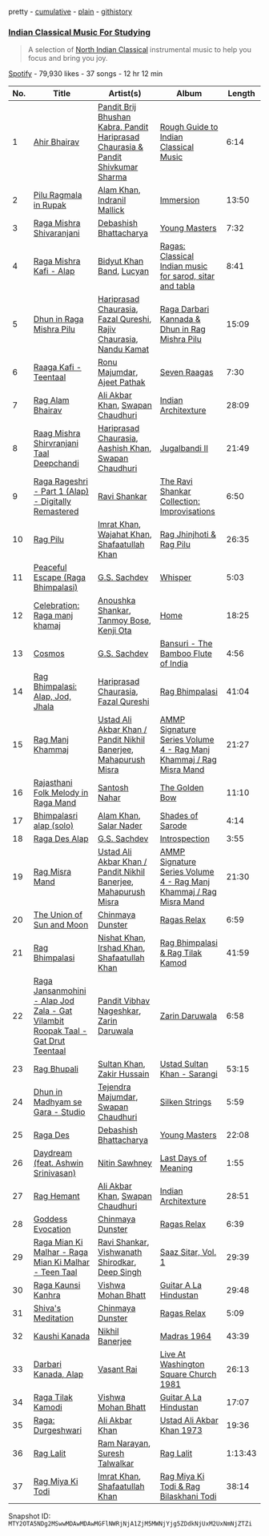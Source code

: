 pretty - [cumulative](/playlists/cumulative/37i9dQZF1DXbw9rGYPXetO.md) - [plain](/playlists/plain/37i9dQZF1DXbw9rGYPXetO) - [githistory](https://github.githistory.xyz/mackorone/spotify-playlist-archive/blob/main/playlists/plain/37i9dQZF1DXbw9rGYPXetO)

### [Indian Classical Music For Studying](https://open.spotify.com/playlist/37i9dQZF1DXbw9rGYPXetO)

> A selection of <a href="https://en.wikipedia.org/wiki/Hindustani\_classical\_music">North Indian Classical</a> instrumental music to help you focus and bring you joy.

[Spotify](https://open.spotify.com/user/spotify) - 79,930 likes - 37 songs - 12 hr 12 min

| No. | Title | Artist(s) | Album | Length |
|---|---|---|---|---|
| 1 | [Ahir Bhairav](https://open.spotify.com/track/3JLewKQMn2Xo9MPTFOTyFC) | [Pandit Brij Bhushan Kabra, Pandit Hariprasad Chaurasia & Pandit Shivkumar Sharma](https://open.spotify.com/artist/6MqnhMsiafcPAePqc1e22r) | [Rough Guide to Indian Classical Music](https://open.spotify.com/album/3hqdUUtLEQmxorRMI5hE0l) | 6:14 |
| 2 | [Pilu Ragmala in Rupak](https://open.spotify.com/track/2KQVqgVWDSThJqcQniIson) | [Alam Khan](https://open.spotify.com/artist/389sPNbjs6Hp0XSCP229JG), [Indranil Mallick](https://open.spotify.com/artist/0KL6Nzq5FePQByCl3mG8X1) | [Immersion](https://open.spotify.com/album/5QjIPDt3eApiZ2elAmiJ8i) | 13:50 |
| 3 | [Raga Mishra Shivaranjani](https://open.spotify.com/track/3YLqvI4mIynHBm5oZd3kcp) | [Debashish Bhattacharya](https://open.spotify.com/artist/1gluErp8xTWWbjs6kh3Qjb) | [Young Masters](https://open.spotify.com/album/1NgIYpOmbekiKquc6Luxvn) | 7:32 |
| 4 | [Raga Mishra Kafi \- Alap](https://open.spotify.com/track/0hewhn6vFioyvZJHKNn6ZS) | [Bidyut Khan Band](https://open.spotify.com/artist/1gOYLPSgVPPiSIsaBHh5Xd), [Lucyan](https://open.spotify.com/artist/00iiLc3ejnD5C6rjCjWned) | [Ragas: Classical Indian music for sarod, sitar and tabla](https://open.spotify.com/album/08CSfF5H2SWzz5KKX5tngY) | 8:41 |
| 5 | [Dhun in Raga Mishra Pilu](https://open.spotify.com/track/0Ft7ehrvzxaSx4Z7TYz9CU) | [Hariprasad Chaurasia](https://open.spotify.com/artist/7CozfB3IEACZpAelpwkUon), [Fazal Qureshi](https://open.spotify.com/artist/4pM7882XwZYuY67tfYztMS), [Rajiv Chaurasia](https://open.spotify.com/artist/2EqW2WtNgugbWtlMqyphd3), [Nandu Kamat](https://open.spotify.com/artist/0gfpwV8BF3XiMtbWgH1AKO) | [Raga Darbari Kannada & Dhun in Rag Mishra Pilu](https://open.spotify.com/album/2tIWCH1Sx2Lxk6C8Rk1qS9) | 15:09 |
| 6 | [Raaga Kafi \- Teentaal](https://open.spotify.com/track/4G526MTBK3TpdNBpvvYO3Z) | [Ronu Majumdar](https://open.spotify.com/artist/2BtkOvKNQUqyBvK5pnSx3P), [Ajeet Pathak](https://open.spotify.com/artist/6RewthLD9pGHUn5dmLVaBh) | [Seven Raagas](https://open.spotify.com/album/2DhxWPxZBSFirR62g3I4Zd) | 7:30 |
| 7 | [Rag Alam Bhairav](https://open.spotify.com/track/11mvJnbO7eCSHLeE3ivwBn) | [Ali Akbar Khan](https://open.spotify.com/artist/2GUxWjR8cNgljddVLEp72u), [Swapan Chaudhuri](https://open.spotify.com/artist/7wRuaMUZKArrp2sQCaC2LT) | [Indian Architexture](https://open.spotify.com/album/4XLInOcNNNzsE6AzZ1coHI) | 28:09 |
| 8 | [Raag Mishra Shirvranjani Taal Deepchandi](https://open.spotify.com/track/1pvvfWnFF3va8LrjbUDx8S) | [Hariprasad Chaurasia](https://open.spotify.com/artist/7CozfB3IEACZpAelpwkUon), [Aashish Khan](https://open.spotify.com/artist/5p8OENeK8MwGxxyAN3Dtbq), [Swapan Chaudhuri](https://open.spotify.com/artist/7wRuaMUZKArrp2sQCaC2LT) | [Jugalbandi II](https://open.spotify.com/album/5shZ28NNUrgvj8bsSuAo40) | 21:49 |
| 9 | [Raga Rageshri \- Part 1 \(Alap\) \- Digitally Remastered](https://open.spotify.com/track/1jcyGbc9FFcuEQHRa6O2T6) | [Ravi Shankar](https://open.spotify.com/artist/4uE9TgBW0AaPDHL1qYbtd0) | [The Ravi Shankar Collection: Improvisations](https://open.spotify.com/album/5DiL6T3KSAXhkEEr33KU9V) | 6:50 |
| 10 | [Rag Pilu](https://open.spotify.com/track/7hQz2t0LNgfoWHLRviDwrv) | [Imrat Khan](https://open.spotify.com/artist/6htMUYjAgIpH7DRgN2I3yg), [Wajahat Khan](https://open.spotify.com/artist/6fdCOQgyq1Pxw6LrJL54Uw), [Shafaatullah Khan](https://open.spotify.com/artist/1JrHhcIQYFXGvjITblw4Mp) | [Rag Jhinjhoti & Rag Pilu](https://open.spotify.com/album/2qDsr02ZOG72aLQ6HIJOZO) | 26:35 |
| 11 | [Peaceful Escape \(Raga Bhimpalasi\)](https://open.spotify.com/track/1iOJROLXHdQM4eOyFutqKw) | [G.S\. Sachdev](https://open.spotify.com/artist/6jGk8eDMQBWb1IjNLI51Yz) | [Whisper](https://open.spotify.com/album/5JbHzXUfSQuVXabVdaEuNr) | 5:03 |
| 12 | [Celebration: Raga manj khamaj](https://open.spotify.com/track/4eJ8C6nGTK7G8GtlgXpfW9) | [Anoushka Shankar](https://open.spotify.com/artist/6MTByljF8u5omBltY2VKPU), [Tanmoy Bose](https://open.spotify.com/artist/3WQoD0L9z8eoD8b0m74dPl), [Kenji Ota](https://open.spotify.com/artist/040krAnKe0UWfJkm7NBMyT) | [Home](https://open.spotify.com/album/7yzxuIjdVvqj6xbT9N7G8X) | 18:25 |
| 13 | [Cosmos](https://open.spotify.com/track/2ZJhL2pkytU1udly94xV7j) | [G.S\. Sachdev](https://open.spotify.com/artist/6jGk8eDMQBWb1IjNLI51Yz) | [Bansuri \- The Bamboo Flute of India](https://open.spotify.com/album/7l6MK2rackkPHiHhCINSxI) | 4:56 |
| 14 | [Rag Bhimpalasi: Alap, Jod, Jhala](https://open.spotify.com/track/6pABGyScqkMTvMYJGNj8TH) | [Hariprasad Chaurasia](https://open.spotify.com/artist/7CozfB3IEACZpAelpwkUon), [Fazal Qureshi](https://open.spotify.com/artist/4pM7882XwZYuY67tfYztMS) | [Rag Bhimpalasi](https://open.spotify.com/album/2jfrFg8TijCLBRF2X7zziH) | 41:04 |
| 15 | [Rag Manj Khammaj](https://open.spotify.com/track/6wkuzkjsWM1Gk9zmRXiS7g) | [Ustad Ali Akbar Khan / Pandit Nikhil Banerjee](https://open.spotify.com/artist/1jelB3sYBf9MGpcd0GUlns), [Mahapurush Misra](https://open.spotify.com/artist/29kLzsMucI6Ao40Yk7jT5B) | [AMMP Signature Series Volume 4 \- Rag Manj Khammaj / Rag Misra Mand](https://open.spotify.com/album/1Td23rJHTglRiuGmiGO6W2) | 21:27 |
| 16 | [Rajasthani Folk Melody in Raga Mand](https://open.spotify.com/track/3CNetfque43lmTkmZEVxLq) | [Santosh Nahar](https://open.spotify.com/artist/1NzfcWv0SxEZMg4Bm8XIvM) | [The Golden Bow](https://open.spotify.com/album/227981vkAdawvOqUpLJgIi) | 11:10 |
| 17 | [Bhimpalasri alap \(solo\)](https://open.spotify.com/track/4taHZBFG2m7D9MuSL8eLvU) | [Alam Khan](https://open.spotify.com/artist/389sPNbjs6Hp0XSCP229JG), [Salar Nader](https://open.spotify.com/artist/4N2l0MiamQ0lJ7vLcPSdc8) | [Shades of Sarode](https://open.spotify.com/album/2vLucVPJLppDLgSDgXEGuT) | 4:14 |
| 18 | [Raga Des Alap](https://open.spotify.com/track/4a5DylC4oxQbPV11a7kW1X) | [G.S\. Sachdev](https://open.spotify.com/artist/6jGk8eDMQBWb1IjNLI51Yz) | [Introspection](https://open.spotify.com/album/2pDuvSYsImOFjzdlMf7XpQ) | 3:55 |
| 19 | [Rag Misra Mand](https://open.spotify.com/track/0ppq8cAPs91MBoUb4vMiCw) | [Ustad Ali Akbar Khan / Pandit Nikhil Banerjee](https://open.spotify.com/artist/1jelB3sYBf9MGpcd0GUlns), [Mahapurush Misra](https://open.spotify.com/artist/29kLzsMucI6Ao40Yk7jT5B) | [AMMP Signature Series Volume 4 \- Rag Manj Khammaj / Rag Misra Mand](https://open.spotify.com/album/1Td23rJHTglRiuGmiGO6W2) | 21:30 |
| 20 | [The Union of Sun and Moon](https://open.spotify.com/track/5TeU9ZMgLcoSl1evO7TV5b) | [Chinmaya Dunster](https://open.spotify.com/artist/7IZWH07w9P4HXc2Qo9xwpY) | [Ragas Relax](https://open.spotify.com/album/2PsPxcW53XCjlO4zaAhELj) | 6:59 |
| 21 | [Rag Bhimpalasi](https://open.spotify.com/track/3XaGTnDDHRWoAprRCfG3E8) | [Nishat Khan](https://open.spotify.com/artist/44XDC1eZWRjnCvpiAFSRQm), [Irshad Khan](https://open.spotify.com/artist/76RQHal6rjOqzZote9AL5y), [Shafaatullah Khan](https://open.spotify.com/artist/1JrHhcIQYFXGvjITblw4Mp) | [Rag Bhimpalasi & Rag Tilak Kamod](https://open.spotify.com/album/2KzwX8OU4S8LoCeUcwNzhK) | 41:59 |
| 22 | [Raga Jansanmohini \- Alap Jod Zala \- Gat Vilambit Roopak Taal \- Gat Drut Teentaal](https://open.spotify.com/track/0UPhauX8iJHJAzHMEN7ULN) | [Pandit Vibhav Nageshkar](https://open.spotify.com/artist/4wIohauC6Hl22Kt2F2bD1m), [Zarin Daruwala](https://open.spotify.com/artist/3xXsIF0r4I6TRbRdY1SS78) | [Zarin Daruwala](https://open.spotify.com/album/5jdzlSnMHnc9QasQimxhGb) | 6:58 |
| 23 | [Rag Bhupali](https://open.spotify.com/track/2EKR7RSzuGIVNlh3ZKWNVa) | [Sultan Khan](https://open.spotify.com/artist/2eOZNXw0A4cQKmsVPpIcMY), [Zakir Hussain](https://open.spotify.com/artist/6DDCjHWtL6jTl1B5wG8tF6) | [Ustad Sultan Khan \- Sarangi](https://open.spotify.com/album/1Fc8yR4hBdWcDpRDMuX51I) | 53:15 |
| 24 | [Dhun in Madhyam se Gara \- Studio](https://open.spotify.com/track/2E6CaLThMXVtfa1lt4qmlk) | [Tejendra Majumdar](https://open.spotify.com/artist/1448391H4g8M6h6vtFiwfp), [Swapan Chaudhuri](https://open.spotify.com/artist/7wRuaMUZKArrp2sQCaC2LT) | [Silken Strings](https://open.spotify.com/album/1D5ftreyjAxac1oqd1v4hq) | 5:59 |
| 25 | [Raga Des](https://open.spotify.com/track/6m1a6CJdLBx5wXObZNwOIC) | [Debashish Bhattacharya](https://open.spotify.com/artist/1gluErp8xTWWbjs6kh3Qjb) | [Young Masters](https://open.spotify.com/album/1NgIYpOmbekiKquc6Luxvn) | 22:08 |
| 26 | [Daydream \(feat\. Ashwin Srinivasan\)](https://open.spotify.com/track/0TOVfRtYXE7D2CZw0fx9NU) | [Nitin Sawhney](https://open.spotify.com/artist/5NCKpzuowtihcIrIHFjKbJ) | [Last Days of Meaning](https://open.spotify.com/album/7y8rmswg8Pe40v100gtICN) | 1:55 |
| 27 | [Rag Hemant](https://open.spotify.com/track/4pC7qAyC6kcW1JDswFrgNd) | [Ali Akbar Khan](https://open.spotify.com/artist/2GUxWjR8cNgljddVLEp72u), [Swapan Chaudhuri](https://open.spotify.com/artist/7wRuaMUZKArrp2sQCaC2LT) | [Indian Architexture](https://open.spotify.com/album/4XLInOcNNNzsE6AzZ1coHI) | 28:51 |
| 28 | [Goddess Evocation](https://open.spotify.com/track/6pmxIuUYfVgO9zojbQIj3O) | [Chinmaya Dunster](https://open.spotify.com/artist/7IZWH07w9P4HXc2Qo9xwpY) | [Ragas Relax](https://open.spotify.com/album/2PsPxcW53XCjlO4zaAhELj) | 6:39 |
| 29 | [Raga Mian Ki Malhar \- Raga Mian Ki Malhar \- Teen Taal](https://open.spotify.com/track/7wtvAaVFCzSjAtlaKhhbkT) | [Ravi Shankar](https://open.spotify.com/artist/4uE9TgBW0AaPDHL1qYbtd0), [Vishwanath Shirodkar](https://open.spotify.com/artist/7MiG9KHy1wZs9YJ8MBizMk), [Deep Singh](https://open.spotify.com/artist/33bwEJnCqMs0HR2TLqeD9i) | [Saaz Sitar, Vol\. 1](https://open.spotify.com/album/24UIBAnS5176GEHBSyo3yk) | 29:39 |
| 30 | [Raga Kaunsi Kanhra](https://open.spotify.com/track/2B2b8eQDigX0gcBWWpIFG2) | [Vishwa Mohan Bhatt](https://open.spotify.com/artist/1tY6Z4NEPI3xHhVA8VU9Jl) | [Guitar A La Hindustan](https://open.spotify.com/album/0p2uVASndftECemYMJM80y) | 29:48 |
| 31 | [Shiva's Meditation](https://open.spotify.com/track/0TxmxoCQMiXvfFA6DPM1wT) | [Chinmaya Dunster](https://open.spotify.com/artist/7IZWH07w9P4HXc2Qo9xwpY) | [Ragas Relax](https://open.spotify.com/album/2PsPxcW53XCjlO4zaAhELj) | 5:09 |
| 32 | [Kaushi Kanada](https://open.spotify.com/track/2XOyluz7IWgOvvsRMtrYhw) | [Nikhil Banerjee](https://open.spotify.com/artist/7ieM2QOG3mf89WSTAfGvu1) | [Madras 1964](https://open.spotify.com/album/6cDIt3S7CdWT8WrjzuDtJz) | 43:39 |
| 33 | [Darbari Kanada, Alap](https://open.spotify.com/track/4VXkCcN0Rk0sIOrotrNsnD) | [Vasant Rai](https://open.spotify.com/artist/0weh3Q47P9QCdXInoUNXxt) | [Live At Washington Square Church 1981](https://open.spotify.com/album/4WP2uHgYTDFCFOCEIfCNVE) | 26:13 |
| 34 | [Raga Tilak Kamodi](https://open.spotify.com/track/1Mc58bywNOJT8vrMYunODv) | [Vishwa Mohan Bhatt](https://open.spotify.com/artist/1tY6Z4NEPI3xHhVA8VU9Jl) | [Guitar A La Hindustan](https://open.spotify.com/album/0p2uVASndftECemYMJM80y) | 17:07 |
| 35 | [Raga: Durgeshwari](https://open.spotify.com/track/2No7gtZpdfhnvM2X4hHBqN) | [Ali Akbar Khan](https://open.spotify.com/artist/2GUxWjR8cNgljddVLEp72u) | [Ustad Ali Akbar Khan 1973](https://open.spotify.com/album/0CztBdum7CC10WIMAEXeBN) | 19:36 |
| 36 | [Rag Lalit](https://open.spotify.com/track/3LCx5zZm2UQPbWc8jQouOy) | [Ram Narayan](https://open.spotify.com/artist/1PLrw4LgEWD2tFlAfnCWND), [Suresh Talwalkar](https://open.spotify.com/artist/61TBwoNacct3xrgHpQrP1r) | [Rag Lalit](https://open.spotify.com/album/0DkxD68AiaxjiKyBDFhv9R) | 1:13:43 |
| 37 | [Rag Miya Ki Todi](https://open.spotify.com/track/1swbYA2tiIOZTRpqCfsQLv) | [Imrat Khan](https://open.spotify.com/artist/6htMUYjAgIpH7DRgN2I3yg), [Shafaatullah Khan](https://open.spotify.com/artist/1JrHhcIQYFXGvjITblw4Mp) | [Rag Miya Ki Todi & Rag Bilaskhani Todi](https://open.spotify.com/album/0mWUzMcScanLQDYIEKGMIu) | 38:14 |

Snapshot ID: `MTY2OTA5NDg2MSwwMDAwMDAwMGFlNWRjNjA1ZjM5MWNjYjg5ZDdkNjUxM2UxNmNjZTZi`

